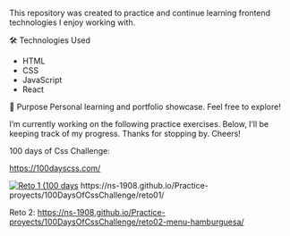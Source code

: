 This repository was created to practice and continue learning frontend technologies I enjoy working with.

🛠️ Technologies Used
- HTML
- CSS
- JavaScript
- React

📌 Purpose
Personal learning and portfolio showcase.
Feel free to explore!

I’m currently working on the following practice exercises. 
Below, I’ll be keeping track of my progress. Thanks for stopping by.
Cheers!

100 days of Css Challenge: 

https://100dayscss.com/

[![Reto 1 (100 days](https://i.imgur.com/XXXXXXX.png)]([https://tusitio.com](https://ns-1908.github.io/Practice-proyects/100DaysOfCssChallenge/reto01/))
https://ns-1908.github.io/Practice-proyects/100DaysOfCssChallenge/reto01/

Reto 2:  https://ns-1908.github.io/Practice-proyects/100DaysOfCssChallenge/reto02-menu-hamburguesa/

